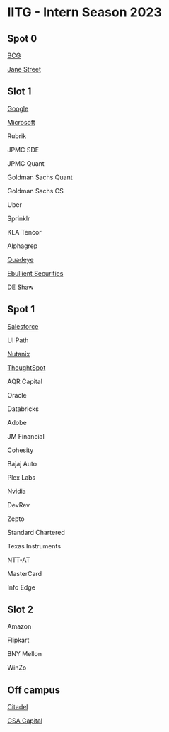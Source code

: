# IITG - Intern Season 2023

## Spot 0

[BCG](./Spot%200/BCG/)

[Jane Street](./Spot%200/Jane%20Street/)

## Slot 1

[Google](./Slot%201/Google/)

[Microsoft](./Slot%201/Microsoft/)

Rubrik

JPMC SDE

JPMC Quant

Goldman Sachs Quant

Goldman Sachs CS

Uber

Sprinklr

KLA Tencor

Alphagrep

[Quadeye](./Slot%201/Quadeye/)

[Ebullient Securities](./Slot%201/Ebullient%20Securities/)

DE Shaw

## Spot 1

[Salesforce](./Spot%201/Salesforce/)

UI Path

[Nutanix](./Spot%201/Nutanix/)

[ThoughtSpot](./Spot%201/ThoughtSpot/)

AQR Capital

Oracle

Databricks

Adobe

JM Financial

Cohesity

Bajaj Auto

Plex Labs

Nvidia

DevRev

Zepto

Standard Chartered

Texas Instruments

NTT-AT

MasterCard

Info Edge

## Slot 2

Amazon

Flipkart

BNY Mellon

WinZo

## Off campus

[Citadel](./Off%20campus/Citadel/)

[GSA Capital](./Off%20campus/GSA%20Capital/)